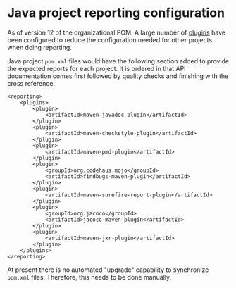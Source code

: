 Java project reporting configuration
====================================

As of version 12 of the organizational POM.  A large number of [plugins][1]
have been configured to reduce the configuration needed for other projects
when doing reporting.

Java project `pom.xml` files would have the following section added to provide
the expected reports for each project.  It is ordered in that API documentation
comes first followed by quality checks and finishing with the cross reference.

    <reporting>
        <plugins>
            <plugin>
                <artifactId>maven-javadoc-plugin</artifactId>
            </plugin>
            <plugin>
                <artifactId>maven-checkstyle-plugin</artifactId>
            </plugin>
            <plugin>
                <artifactId>maven-pmd-plugin</artifactId>
            </plugin>
            <plugin>
                <groupId>org.codehaus.mojo</groupId>
                <artifactId>findbugs-maven-plugin</artifactId>
            </plugin>
            <plugin>
                <artifactId>maven-surefire-report-plugin</artifactId>
            </plugin>
            <plugin>
                <groupId>org.jacoco</groupId>
                <artifactId>jacoco-maven-plugin</artifactId>
            </plugin>
            <plugin>
                <artifactId>maven-jxr-plugin</artifactId>
            </plugin>
        </plugins>
    </reporting>

At present there is no automated "upgrade" capability to synchronize `pom.xml`
files.  Therefore, this needs to be done manually.

[1]: ./plugin-management.html
